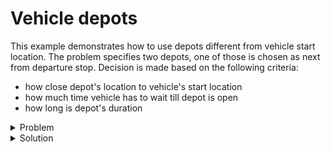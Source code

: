 # Vehicle depots

This example demonstrates how to use depots different from vehicle start location. The problem specifies two depots,
one of those is chosen as next from departure stop. Decision is made based on the following criteria:

* how close depot's location to vehicle's start location
* how much time vehicle has to wait till depot is open
* how long is depot's duration

<details>
    <summary>Problem</summary><p>

```json
{{#include ../../../../../examples/data/pragmatic/basics/depot.basic.problem.json}}
```

</p></details>

<details>
    <summary>Solution</summary><p>

```json
{{#include ../../../../../examples/data/pragmatic/basics/depot.basic.solution.json}}
```

</p></details>

<div id="geojson" hidden>
{{#include ../../../../../examples/data/pragmatic/basics/depot.basic.solution.geojson}}
</div>

<div id="map"></div>